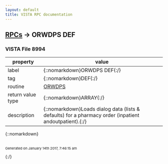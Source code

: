 ```yaml
---
layout: default
title: VISTA RPC documentation
---
```




## [RPCs](TableOfContent.md) &#8594; ORWDPS DEF 



### VISTA File 8994 


 property | value 
--- | --- 
 label | {::nomarkdown}ORWDPS DEF{:/}
 tag | {::nomarkdown}DEF{:/}
 routine | [ORWDPS](http://code.osehra.org/dox/Routine_ORWDPS_source.html)
 return value type | {::nomarkdown}ARRAY{:/}
 description | {::nomarkdown}Loads dialog data (lists & defaults) for a pharmacy order (inpatient andoutpatient).{:/}

{::nomarkdown} <br/><br/><p style="font-size: 11px">Generated on January 14th 2017, 7:46:15 am</p>{:/}